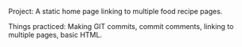 Project: A static home page linking to multiple food recipe pages.

Things practiced: Making GIT commits, commit comments, linking to multiple pages, basic HTML.
 
